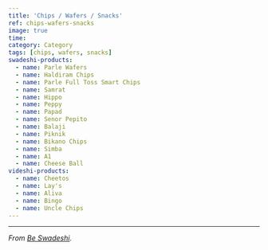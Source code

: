 ```yaml
---
title: 'Chips / Wafers / Snacks'
ref: chips-wafers-snacks
image: true
time: 
category: Category
tags: [chips, wafers, snacks]
swadeshi-products:
  - name: Parle Wafers
  - name: Haldiram Chips
  - name: Parle Full Toss Smart Chips
  - name: Samrat
  - name: Hippo
  - name: Peppy
  - name: Papad
  - name: Senor Pepito
  - name: Balaji
  - name: Piknik
  - name: Bikano Chips
  - name: Simba
  - name: A1
  - name: Cheese Ball
videshi-products:
  - name: Cheetos
  - name: Lay's
  - name: Aliva
  - name: Bingo
  - name: Uncle Chips
---
```



---

_From [Be Swadeshi](https://beswadeshi.in)._
